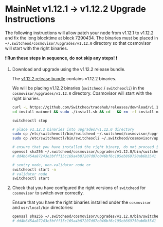 # MainNet v1.12.1 -> v1.12.2 Upgrade Instructions

The following instructions will allow patch your node from v1.12.1 to v1.12.2 and fix the long blocktime at block 7290434. The binaries must be placed in `~/.switcheod/cosmovisor/upgrades/v1.12.0` directory so that cosmovisor will start with the right binaries.

**:exclamation: Run these steps in sequence, do not skip any steps! :exclamation:**

1. Download and upgrade using the v1.12.2 release bundle.

    The [v1.12.2 release bundle](https://github.com/Switcheo/tradehub/releases/tag/v1.12.2) contains v1.12.2 binaries.

    We will be placing v1.12.2 binaries (`switcheod` / `switcheocli`) in the `cosmovisor/upgrades/v1.12.0` directory. Cosmovisor will start with the right binaries.

    ```bash
    curl -L https://github.com/Switcheo/tradehub/releases/download/v1.12.2/install-mainnet.tar.gz | tar -xz
    cd install-mainnet && sudo ./install.sh && cd - && rm -rf install-mainnet

    switcheoctl stop

    # place v1.12.2 binaries into upgrades/v1.12.0 directory
    sudo cp /etc/switcheoctl/bin/switcheod ~/.switcheod/cosmovisor/upgrades/v1.12.0/bin
    sudo cp /etc/switcheoctl/bin/switcheocli ~/.switcheod/cosmovisor/upgrades/v1.12.0/bin

    # ensure that you have installed the right binary, do not proceed if it's different.
    openssl sha256 ~/.switcheod/cosmovisor/upgrades/v1.12.0/bin/switcheod
    # dd4b6454a87243e3bfff15c169a4b87207d07c046bf6c195eb869750ab6b3541

    # sentry node, non-validator node or
    switcheoctl start -n
    # validator node
    switcheoctl start
    ```

2. Check that you have configured the right versions of `switcheod` for `cosmovisor` to switch over correctly.

    Ensure that you have the right binaries installed under the `cosmovisor` and `usr/local/bin` directories:

    ```bash
    openssl sha256 ~/.switcheod/cosmovisor/upgrades/v1.12.0/bin/switcheod
    # dd4b6454a87243e3bfff15c169a4b87207d07c046bf6c195eb869750ab6b3541
    ```

